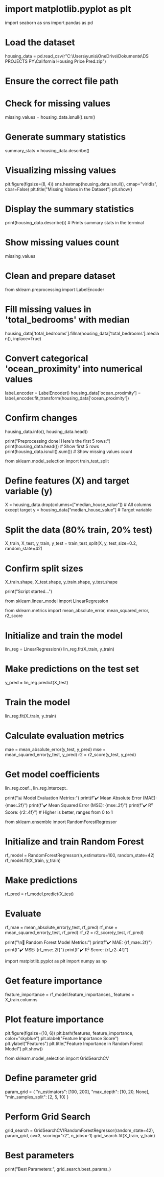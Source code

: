 # import matplotlib.pyplot as plt
import seaborn as sns
import pandas as pd

# Load the dataset
housing_data = pd.read_csv(r"C:\Users\yunia\OneDrive\Dokumente\DS PROJECTS PY\California Housing Price Pred.zip")  
# Ensure the correct file path

# Check for missing values
missing_values = housing_data.isnull().sum()

# Generate summary statistics
summary_stats = housing_data.describe()

# Visualizing missing values
plt.figure(figsize=(8, 4))
sns.heatmap(housing_data.isnull(), cmap="viridis", cbar=False)
plt.title("Missing Values in the Dataset")
plt.show()

# Display the summary statistics
print(housing_data.describe())  # Prints summary stats in the terminal

# Show missing values count
missing_values

# Clean and prepare dataset

from sklearn.preprocessing import LabelEncoder

# Fill missing values in 'total_bedrooms' with median
housing_data['total_bedrooms'].fillna(housing_data['total_bedrooms'].median(), inplace=True)

# Convert categorical 'ocean_proximity' into numerical values
label_encoder = LabelEncoder()
housing_data['ocean_proximity'] = label_encoder.fit_transform(housing_data['ocean_proximity'])

# Confirm changes
housing_data.info(), housing_data.head()

print("Preprocessing done! Here's the first 5 rows:")
print(housing_data.head())  # Show first 5 rows
print(housing_data.isnull().sum())  # Show missing values count

from sklearn.model_selection import train_test_split

# Define features (X) and target variable (y)
X = housing_data.drop(columns=["median_house_value"])  # All columns except target
y = housing_data["median_house_value"]  # Target variable

# Split the data (80% train, 20% test)
X_train, X_test, y_train, y_test = train_test_split(X, y, test_size=0.2, random_state=42)

# Confirm split sizes
X_train.shape, X_test.shape, y_train.shape, y_test.shape

print("Script started...")  

from sklearn.linear_model import LinearRegression

from sklearn.metrics import mean_absolute_error, mean_squared_error, r2_score

# Initialize and train the model
lin_reg = LinearRegression()
lin_reg.fit(X_train, y_train)

# Make predictions on the test set
y_pred = lin_reg.predict(X_test)

# Train the model
lin_reg.fit(X_train, y_train)

# Calculate evaluation metrics
mae = mean_absolute_error(y_test, y_pred)
mse = mean_squared_error(y_test, y_pred)
r2 = r2_score(y_test, y_pred)

# Get model coefficients
lin_reg.coef_, lin_reg.intercept_

print("📊 Model Evaluation Metrics:")
print(f"✔️ Mean Absolute Error (MAE): {mae:.2f}")
print(f"✔️ Mean Squared Error (MSE): {mse:.2f}")
print(f"✔️ R² Score: {r2:.4f}")  # Higher is better, ranges from 0 to 1

from sklearn.ensemble import RandomForestRegressor

# Initialize and train Random Forest
rf_model = RandomForestRegressor(n_estimators=100, random_state=42)
rf_model.fit(X_train, y_train)

# Make predictions
rf_pred = rf_model.predict(X_test)

# Evaluate
rf_mae = mean_absolute_error(y_test, rf_pred)
rf_mse = mean_squared_error(y_test, rf_pred)
rf_r2 = r2_score(y_test, rf_pred)

print("\n🌳 Random Forest Model Metrics:")
print(f"✔️ MAE: {rf_mae:.2f}")
print(f"✔️ MSE: {rf_mse:.2f}")
print(f"✔️ R² Score: {rf_r2:.4f}")

import matplotlib.pyplot as plt
import numpy as np

# Get feature importance
feature_importance = rf_model.feature_importances_
features = X_train.columns

# Plot feature importance
plt.figure(figsize=(10, 6))
plt.barh(features, feature_importance, color="skyblue")
plt.xlabel("Feature Importance Score")
plt.ylabel("Features")
plt.title("Feature Importance in Random Forest Model")
plt.show()

from sklearn.model_selection import GridSearchCV

# Define parameter grid
param_grid = {
    "n_estimators": [100, 200],
    "max_depth": [10, 20, None],
    "min_samples_split": [2, 5, 10]
}

# Perform Grid Search
grid_search = GridSearchCV(RandomForestRegressor(random_state=42), param_grid, cv=3, scoring="r2", n_jobs=-1)
grid_search.fit(X_train, y_train)

# Best parameters
print("Best Parameters:", grid_search.best_params_)
